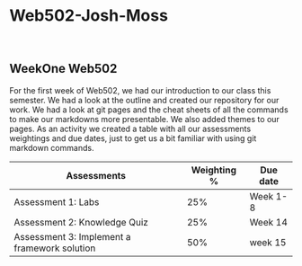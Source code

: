 # **Web502-Josh-Moss**

<br />

## WeekOne Web502 


For the first week of Web502, we had our introduction to our class this semester. We had a look at the outline and created our repository for our work. We had a look at git pages and the cheat sheets of all the commands to make our markdowns more presentable. We also added themes to our pages. As an activity we created a table with all our assessments weightings and due dates, just to get us a bit familiar with using git markdown commands.



Assessments  | Weighting %  |  Due date
------------ | ------------- | ---------------
Assessment 1: Labs | 25% | Week 1-8
Assessment 2: Knowledge Quiz | 25% | Week 14
Assessment 3: Implement a framework solution | 50% | week 15

